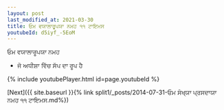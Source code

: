 ```yaml
---
layout: post
last_modified_at: 2021-03-30
title: ਓਮ ਵਯਾਲਾਰੂਪਯਾ ਨਮਹ ੧੧ ਟਾਇਮਸ
youtubeId: d5iyf_-5EoM
---
```

 
 
 ਓਮ ਵਯਾਲਾਰੂਪਯਾ ਨਮਹ  
 
 -  ਜੋ ਅਧੀਸ਼ਾ ਵਿੱਚ ਸੱਪ ਦਾ ਰੂਪ ਹੈ 
 
  
 
  
 
 
 
 
 
 


{% include youtubePlayer.html id=page.youtubeId %}
 
[Next]({{ site.baseurl }}{% link  split1/_posts/2014-07-31-ਓਮ ਸੰਖ੍ਯਾ ਪ੍ਰਸਦਾਯਾ ਨਮਹ ੧੧ ਟਾਇਮਸ.md%})
 
